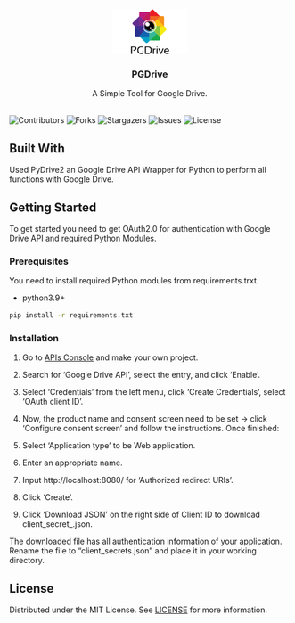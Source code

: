 ﻿<br/>
<p align="center">
  <a href="https://github.com/kaustubh135/PGDrive">
    <img src="https://github.com/kaustubh135/PGDrive/blob/main/images/logo.png" alt="Logo" width="135" height="80">
  </a>

  <h3 align="center">PGDrive</h3>

  <p align="center">
    A Simple Tool for Google Drive.
    <br/>
    <br/>
  </p>
</p>

![Contributors](https://img.shields.io/github/contributors/kaustubh135/PGDrive?color=dark-green) ![Forks](https://img.shields.io/github/forks/kaustubh135/PGDrive?style=social) ![Stargazers](https://img.shields.io/github/stars/kaustubh135/PGDrive?style=social) ![Issues](https://img.shields.io/github/issues/kaustubh135/PGDrive) ![License](https://img.shields.io/github/license/kaustubh135/PGDrive) 

## Built With

Used PyDrive2 an Google Drive API Wrapper for Python to perform all functions with Google Drive. 

## Getting Started

To get started you need to get OAuth2.0 for authentication with Google Drive API and required Python Modules.

### Prerequisites

You need to install required Python modules from requirements.trxt

* python3.9+

```sh
pip install -r requirements.txt
```

### Installation

1. Go to [APIs Console](https://console.developers.google.com/iam-admin/projects) and make your own project.

2. Search for ‘Google Drive API’, select the entry, and click ‘Enable’.

3. Select ‘Credentials’ from the left menu, click ‘Create Credentials’, select ‘OAuth client ID’.

4. Now, the product name and consent screen need to be set -> click ‘Configure consent screen’ and follow the instructions. Once finished:

5. Select ‘Application type’ to be Web application.

6. Enter an appropriate name.

7. Input http://localhost:8080/ for ‘Authorized redirect URIs’.

8. Click ‘Create’.

9. Click ‘Download JSON’ on the right side of Client ID to download client_secret_<really long ID>.json.

The downloaded file has all authentication information of your application. Rename the file to “client_secrets.json” and place it in your working directory.

## License

Distributed under the MIT License. See [LICENSE](https://github.com/kaustubh135/PGDrive/blob/main/LICENSE.md) for more information.


